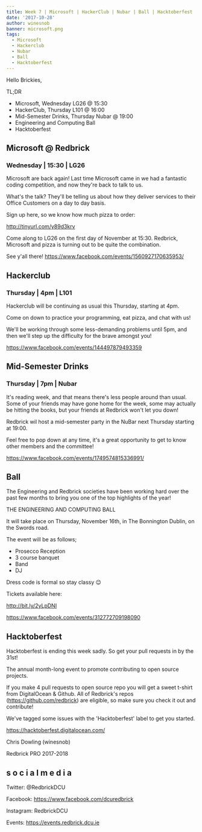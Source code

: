 ```yaml
---
title: Week 7 | Microsoft | HackerClub | Nubar | Ball | Hacktoberfest
date: '2017-10-28'
author: winesnob
banner: microsoft.png
tags:
  - Microsoft
  - Hackerclub
  - Nubar
  - Ball
  - Hacktoberfest
---
```



Hello Brickies,

TL;DR
- Microsoft, Wednesday LG26 @ 15:30
- HackerClub, Thursday L101 @ 16:00
- Mid-Semester Drinks, Thursday Nubar @ 19:00
- Engineering and Computing Ball
- Hacktoberfest

<!-- more -->

## Microsoft @ Redbrick
### Wednesday | 15:30 | LG26

Microsoft are back again! Last time Microsoft came in we had a fantastic coding competition, and now they're back to talk to us.

What's the talk? They'll be telling us about how they deliver services to their Office Customers on a day to day basis.

Sign up here, so we know how much pizza to order:

http://tinyurl.com/y89d3krv

Come along to LG26 on the first day of November at 15:30. Redbrick, Microsoft and pizza is turning out to be quite the combination.

See y'all there!
https://www.facebook.com/events/1560927170635953/

## Hackerclub
### Thursday | 4pm | L101

Hackerclub will be continuing as usual this Thursday, starting at 4pm.

Come on down to practice your programming, eat pizza, and chat with us!

We'll be working through some less-demanding problems until 5pm, and then we'll step up the difficulty for the brave amongst you!

https://www.facebook.com/events/144497879493359

## Mid-Semester Drinks
### Thursday | 7pm | Nubar

It's reading week, and that means there's less people around than usual. Some of your friends may have gone home for the week, some may actually be hitting the books, but your friends at Redbrick won't let you down!

Redbrick wil host a mid-semester party in the NuBar next Thursday starting at 19:00.

Feel free to pop down at any time, it's a great opportunity to get to know other members and the committee!

https://www.facebook.com/events/1749574815336991/

## Ball

The Engineering and Redbrick societies have been working hard over the past few months to bring you one of the top highlights of the year!

THE ENGINEERING AND COMPUTING BALL

It will take place on Thursday, November 16th, in The Bonnington Dublin, on the Swords road.

The event will be as follows;
- Prosecco Reception
- 3 course banquet
- Band
- DJ

Dress code is formal so stay classy 😉

Tickets available here:

http://bit.ly/2yLpDNI

https://www.facebook.com/events/312772709198090

## Hacktoberfest

Hacktoberfest is ending this week sadly. So get your pull requests in by the 31st!

The annual month-long event to promote contributing to open source projects.

If you make 4 pull requests to open source repo you will get a sweet t-shirt from DigitalOcean & Github. All of Redbrick's repos (https://github.com/redbrick) are eligible, so make sure you check it out and contribute!

We've tagged some issues with the 'Hacktoberfest' label to get you started.

https://hacktoberfest.digitalocean.com/



Chris Dowling (winesnob)

Redbrick PRO 2017-2018

## s o c i a l m e d i a

Twitter: @RedbrickDCU

Facebook: https://www.facebook.com/dcuredbrick

Instagram: RedbrickDCU

Events: https://events.redbrick.dcu.ie
